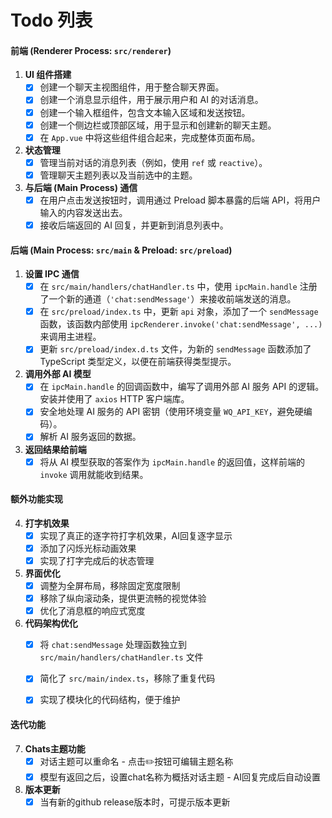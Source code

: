 # Todo 列表

#### 前端 (Renderer Process: `src/renderer`)

1.  **UI 组件搭建**
    *   [x] 创建一个聊天主视图组件，用于整合聊天界面。
    *   [x] 创建一个消息显示组件，用于展示用户和 AI 的对话消息。
    *   [x] 创建一个输入框组件，包含文本输入区域和发送按钮。
    *   [x] 创建一个侧边栏或顶部区域，用于显示和创建新的聊天主题。
    *   [x] 在 `App.vue` 中将这些组件组合起来，完成整体页面布局。

2.  **状态管理**
    *   [x] 管理当前对话的消息列表（例如，使用 `ref` 或 `reactive`）。
    *   [x] 管理聊天主题列表以及当前选中的主题。

3.  **与后端 (Main Process) 通信**
    *   [x] 在用户点击发送按钮时，调用通过 Preload 脚本暴露的后端 API，将用户输入的内容发送出去。
    *   [x] 接收后端返回的 AI 回复，并更新到消息列表中。

#### 后端 (Main Process: `src/main` & Preload: `src/preload`)

1.  **设置 IPC 通信**
    *   [x] 在 `src/main/handlers/chatHandler.ts` 中，使用 `ipcMain.handle` 注册了一个新的通道（`'chat:sendMessage'`）来接收前端发送的消息。
    *   [x] 在 `src/preload/index.ts` 中，更新 `api` 对象，添加了一个 `sendMessage` 函数，该函数内部使用 `ipcRenderer.invoke('chat:sendMessage', ...)` 来调用主进程。
    *   [x] 更新 `src/preload/index.d.ts` 文件，为新的 `sendMessage` 函数添加了 TypeScript 类型定义，以便在前端获得类型提示。

2.  **调用外部 AI 模型**
    *   [x] 在 `ipcMain.handle` 的回调函数中，编写了调用外部 AI 服务 API 的逻辑。安装并使用了 `axios` HTTP 客户端库。
    *   [x] 安全地处理 AI 服务的 API 密钥（使用环境变量 `WQ_API_KEY`，避免硬编码）。
    *   [x] 解析 AI 服务返回的数据。

3.  **返回结果给前端**
    *   [x] 将从 AI 模型获取的答案作为 `ipcMain.handle` 的返回值，这样前端的 `invoke` 调用就能收到结果。

#### 额外功能实现

4.  **打字机效果**
    *   [x] 实现了真正的逐字符打字机效果，AI回复逐字显示
    *   [x] 添加了闪烁光标动画效果
    *   [x] 实现了打字完成后的状态管理

5.  **界面优化**
    *   [x] 调整为全屏布局，移除固定宽度限制
    *   [x] 移除了纵向滚动条，提供更流畅的视觉体验
    *   [x] 优化了消息框的响应式宽度

6.  **代码架构优化**
    *   [x] 将 `chat:sendMessage` 处理函数独立到 `src/main/handlers/chatHandler.ts` 文件
    *   [x] 简化了 `src/main/index.ts`，移除了重复代码
    *   [x] 实现了模块化的代码结构，便于维护


#### 迭代功能

7. **Chats主题功能**
    *   [x] 对话主题可以重命名 - 点击✏️按钮可编辑主题名称
    *   [x] 模型有返回之后，设置chat名称为概括对话主题 - AI回复完成后自动设置

8. **版本更新**
    *   [x] 当有新的github release版本时，可提示版本更新
